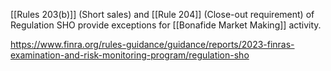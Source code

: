 
[[Rules 203(b)]] (Short sales) and [[Rule 204]] (Close-out requirement) of Regulation SHO provide exceptions for [[Bonafide Market Making]] activity.

https://www.finra.org/rules-guidance/guidance/reports/2023-finras-examination-and-risk-monitoring-program/regulation-sho
